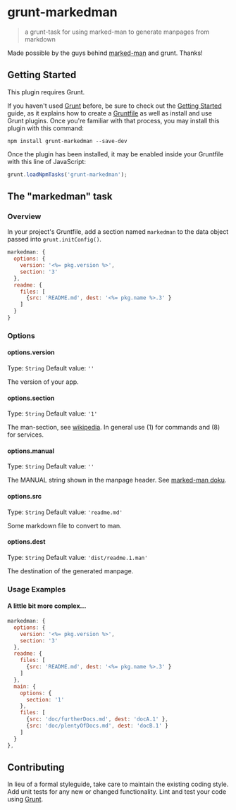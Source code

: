 # grunt-markedman

> a grunt-task for using marked-man to generate manpages from markdown

Made possible by the guys behind [marked-man](https://github.com/kapouer/marked-man) and grunt. Thanks!

## Getting Started
This plugin requires Grunt.

If you haven't used [Grunt](http://gruntjs.com/) before, be sure to check out the [Getting Started](http://gruntjs.com/getting-started) guide, as it explains how to create a [Gruntfile](http://gruntjs.com/sample-gruntfile) as well as install and use Grunt plugins. Once you're familiar with that process, you may install this plugin with this command:

```shell
npm install grunt-markedman --save-dev
```

Once the plugin has been installed, it may be enabled inside your Gruntfile with this line of JavaScript:

```js
grunt.loadNpmTasks('grunt-markedman');
```

## The "markedman" task

### Overview
In your project's Gruntfile, add a section named `markedman` to the data object passed into `grunt.initConfig()`.

```js
markedman: {
  options: {
    version: '<%= pkg.version %>',
    section: '3'
  },
  readme: {
    files: [
      {src: 'README.md', dest: '<%= pkg.name %>.3' }
    ]
  }
}
```

### Options

#### options.version
Type: `String`
Default value: `''`

The version of your app.

#### options.section
Type: `String`
Default value: `'1'`

The man-section, see [wikipedia](http://en.wikipedia.org/wiki/Man_page). In general use (1) for commands and (8) for services.

#### options.manual
Type: `String`
Default value: `''`

The MANUAL string shown in the manpage header. See [marked-man doku](https://github.com/kapouer/marked-man).

#### options.src
Type: `String`
Default value: `'readme.md'`

Some markdown file to convert to man.

#### options.dest
Type: `String`
Default value: `'dist/readme.1.man'`

The destination of the generated manpage.

### Usage Examples

#### A little bit more complex...

```js
markedman: {
  options: {
    version: '<%= pkg.version %>',
    section: '3'
  },
  readme: {
    files: [
      {src: 'README.md', dest: '<%= pkg.name %>.3' }
    ]
  },
  main: {
    options: {
      section: '1'
    },
    files: [
      {src: 'doc/furtherDocs.md', dest: 'docA.1' },
      {src: 'doc/plentyOfDocs.md', dest: 'docB.1' }
    ]
  }
},
```

## Contributing
In lieu of a formal styleguide, take care to maintain the existing coding style. Add unit tests for any new or changed functionality. Lint and test your code using [Grunt](http://gruntjs.com/).
